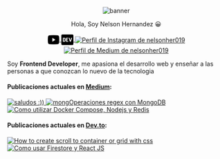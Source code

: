 
 <p align="center">
  <img src="https://i.ibb.co/y0mZ7tk/nelson-developer.png" alt="banner"/>
</p>

<p align="center"> 
Hola, Soy Nelson Hernandez 😀
</p>
<p align="center">
<a href="https://dev.to/nelsonher019" target="blank">
    <img align="center" src="./youtube-brands.svg" alt="Canal de Youtube de nelsonher019" height="28px" width="28px" />
  </a>
<a href="https://dev.to/nelsonher019" target="blank">
    <img align="center" src="./dev-brands.svg" alt="Perfil de dev.to de nelsonher019" height="28px" width="28px" />
  </a>
  <a href="https://www.instagram.com/nelsonher_019/" target="blank">
    <img align="center" src="https://cdn.jsdelivr.net/npm/simple-icons@3.0.1/icons/instagram.svg" alt="Perfil de Instagram de nelsonher019" height="28px" width="28px" />
  </a>
   <a href="https://medium.com/@nelsonher019" target="blank">
    <img align="center" src="https://cdn-images-1.medium.com/max/1200/1*6_fgYnisCa9V21mymySIvA.png" alt="Perfil de Medium de nelsonher019" height="28px" width="28px" />
  </a>
</p>


Soy **Frontend Developer**, me apasiona el desarrollo web y enseñar a las personas a que conozcan lo nuevo de la tecnologia 

####  Publicaciones actuales en [Medium](https://medium.com/@nelsonher019):


<a href="https://medium.com/@nelsonher019/saludos-34941b0ff9b6?source=rss-57948f2413ba------2" target='_blank'>
    <img width='30%' src=https://medium.com/_/stat?event=post.clientViewed&referrerSource=full_rss&postId=34941b0ff9b6 alt="saludos :))" />
  </a>
<a href="https://medium.com/@nelsonher019/mongoperaciones-regex-con-mongodb-b7a1a494c514?source=rss-57948f2413ba------2" target='_blank'>
    <img width='30%' src="https://cdn-images-1.medium.com/max/1024/1*R8PLGyDOUAYoHrXVFf57uQ.png" alt="mongOperaciones regex con MongoDB" />
  </a>
<a href="https://medium.com/@nelsonher019/como-utilizar-docker-compose-nodejs-y-redis-49596fab657f?source=rss-57948f2413ba------2" target='_blank'>
    <img width='30%' src="https://cdn-images-1.medium.com/max/1024/1*oV2ELbxsK4rSlGc_-hlpEw.png" alt="Como utilizar  Docker Compose,  Nodejs y Redis" />
  </a>


####  Publicaciones actuales en [Dev.to](https://dev.to/nelsonher019):

<a href="https://dev.to/nelsonher019/how-to-place-scroll-to-container-or-grid-with-css-3e77" target='_blank'>
    <img width='30%' src=https://res.cloudinary.com/practicaldev/image/fetch/s--WEGWfCEn--/c_imagga_scale,f_auto,fl_progressive,h_420,q_auto,w_1000/https://dev-to-uploads.s3.amazonaws.com/i/4u8e7o4gtqj9zxk1avoo.png alt="How to create scroll to container or grid with css" />
  </a>
<a href="https://dev.to/nelsonher019/como-usar-firestore-y-react-js-cnb" target='_blank'>
    <img width='30%' src="https://res.cloudinary.com/practicaldev/image/fetch/s--2vnNwlH3--/c_imagga_scale,f_auto,fl_progressive,h_420,q_auto,w_1000/https://dev-to-uploads.s3.amazonaws.com/i/pj3rmsib3e9a78s860ce.png" alt="Como usar Firestore y React JS" />
  </a>
